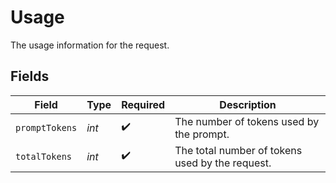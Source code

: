 # Usage

The usage information for the request.


## Fields

| Field                                           | Type                                            | Required                                        | Description                                     |
| ----------------------------------------------- | ----------------------------------------------- | ----------------------------------------------- | ----------------------------------------------- |
| `promptTokens`                                  | *int*                                           | :heavy_check_mark:                              | The number of tokens used by the prompt.        |
| `totalTokens`                                   | *int*                                           | :heavy_check_mark:                              | The total number of tokens used by the request. |